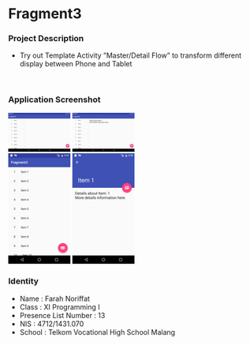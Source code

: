 # Fragment3

### Project Description
- Try out Template Activity ”Master/Detail Flow” to transform different display between Phone and Tablet
<br>

### Application Screenshot
<img src="https://github.com/faychan/Fragment3/blob/master/Screenshot_3.png" width="25%" height="25%">
<img src="https://github.com/faychan/Fragment3/blob/master/Screenshot_4.png" width="25%" height="25%">
<br>
<img src="https://github.com/faychan/Fragment3/blob/master/Screenshot_1.png" width="25%" height="25%">
<img src="https://github.com/faychan/Fragment3/blob/master/Screenshot_2.png" width="25%" height="25%"> 
<br>


### Identity
- Name                 : Farah Noriffat
- Class                : XI Programming I
- Presence List Number : 13
- NIS                  : 4712/1431.070
- School               : Telkom Vocational High School Malang

